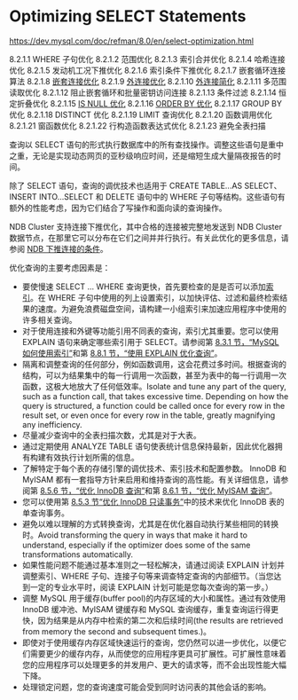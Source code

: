 # Optimizing SELECT Statements

<https://dev.mysql.com/doc/refman/8.0/en/select-optimization.html>

8.2.1.1 WHERE 子句优化
8.2.1.2 范围优化
8.2.1.3 索引合并优化
8.2.1.4 哈希连接优化
8.2.1.5 发动机工况下推优化
8.2.1.6 索引条件下推优化
8.2.1.7 嵌套循环连接算法
8.2.1.8 [嵌套连接优化](嵌套连接优化.md)
8.2.1.9 [外连接优化](外连接优化.md)
8.2.1.10 [外连接简化](外连接简化.md)
8.2.1.11 多范围读取优化
8.2.1.12 阻止嵌套循环和批量密钥访问连接
8.2.1.13 条件过滤
8.2.1.14 恒定折叠优化
8.2.1.15 [IS NULL 优化](IS%20NULL优化.md)
8.2.1.16 [ORDER BY 优化](按优化排序.md)
8.2.1.17 GROUP BY 优化
8.2.1.18 DISTINCT 优化
8.2.1.19 LIMIT 查询优化
8.2.1.20 函数调用优化
8.2.1.21 窗函数优化
8.2.1.22 行构造函数表达式优化
8.2.1.23 避免全表扫描

查询以 SELECT 语句的形式执行数据库中的所有查找操作。调整这些语句是重中之重，无论是实现动态网页的亚秒级响应时间，还是缩短生成大量隔夜报告的时间。

除了 SELECT 语句，查询的调优技术也适用于 CREATE TABLE...AS SELECT、INSERT INTO...SELECT 和 DELETE 语句中的 WHERE 子句等结构。这些语句有额外的性能考虑，因为它们结合了写操作和面向读的查询操作。

NDB Cluster 支持连接下推优化，其中合格的连接被完整地发送到 NDB Cluster 数据节点，在那里它可以分布在它们之间并并行执行。有关此优化的更多信息，请参阅 [NDB 下推连接的条件](https://dev.mysql.com/doc/refman/8.0/en/mysql-cluster-options-variables.html#ndb_join_pushdown-conditions)。

优化查询的主要考虑因素是：

- 要使慢速 SELECT ... WHERE 查询更快，首先要检查的是是否可以添加[索引](https://dev.mysql.com/doc/refman/8.0/en/glossary.html#glos_index)。在 WHERE 子句中使用的列上设置索引，以加快评估、过滤和最终检索结果的速度。为避免浪费磁盘空间，请构建一小组索引来加速应用程序中使用的许多相关查询。
- 对于使用连接和外键等功能引用不同表的查询，索引尤其重要。您可以使用 EXPLAIN 语句来确定哪些索引用于 SELECT。请参阅第 [8.3.1 节，“MySQL 如何使用索引”](https://dev.mysql.com/doc/refman/8.0/en/mysql-indexes.html)和第 [8.8.1 节，“使用 EXPLAIN 优化查询”](https://dev.mysql.com/doc/refman/8.0/en/using-explain.html)。
- 隔离和调整查询的任何部分，例如函数调用，这会花费过多时间。根据查询的结构，可以为结果集中的每一行调用一次函数，甚至为表中的每一行调用一次函数，这极大地放大了任何低效率。Isolate and tune any part of the query, such as a function call, that takes excessive time. Depending on how the query is structured, a function could be called once for every row in the result set, or even once for every row in the table, greatly magnifying any inefficiency.
- 尽量减少查询中的全表扫描次数，尤其是对于大表。
- 通过定期使用 ANALYZE TABLE 语句使表统计信息保持最新，因此优化器拥有构建有效执行计划所需的信息。
- 了解特定于每个表的存储引擎的调优技术、索引技术和配置参数。 InnoDB 和 MyISAM 都有一套指导方针来启用和维持查询的高性能。有关详细信息，请参阅第 [8.5.6 节，“优化 InnoDB 查询”](https://dev.mysql.com/doc/refman/8.0/en/optimizing-innodb-queries.html)和第 [8.6.1 节，“优化 MyISAM 查询”](https://dev.mysql.com/doc/refman/8.0/en/optimizing-queries-myisam.html)。
- 您可以使用第 [8.5.3 节“优化 InnoDB 只读事务”](https://dev.mysql.com/doc/refman/8.0/en/innodb-performance-ro-txn.html)中的技术来优化 InnoDB 表的单查询事务。
- 避免以难以理解的方式转换查询，尤其是在优化器自动执行某些相同的转换时。Avoid transforming the query in ways that make it hard to understand, especially if the optimizer does some of the same transformations automatically.
- 如果性能问题不能通过基本准则之一轻松解决，请通过阅读 EXPLAIN 计划并调整索引、WHERE 子句、连接子句等来调查特定查询的内部细节。（当您达到一定的专业水平时，阅读 EXPLAIN 计划可能是您每次查询的第一步。）
- 调整 MySQL 用于缓存(buffer pool)的内存区域的大小和属性。通过有效使用 InnoDB 缓冲池、MyISAM 键缓存和 MySQL 查询缓存，重复查询运行得更快，因为结果是从内存中检索的第二次和后续时间(the results are retrieved from memory the second and subsequent times.)。
- 即使对于使用缓存内存区域快速运行的查询，您仍然可以进一步优化，以便它们需要更少的缓存内存，从而使您的应用程序更具可扩展性。可扩展性意味着您的应用程序可以处理更多的并发用户、更大的请求等，而不会出现性能大幅下降。
- 处理锁定问题，您的查询速度可能会受到同时访问表的其他会话的影响。
